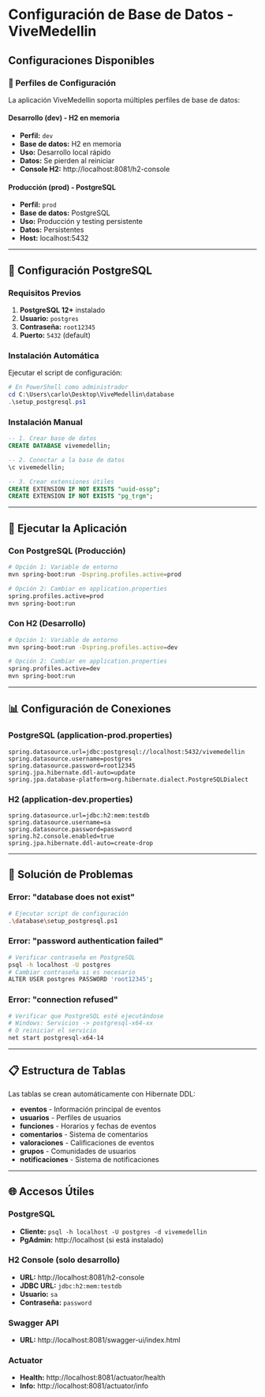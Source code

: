 # Configuración de Base de Datos - ViveMedellin

## Configuraciones Disponibles

### 🔄 Perfiles de Configuración

La aplicación ViveMedellin soporta múltiples perfiles de base de datos:

#### **Desarrollo (dev)** - H2 en memoria
- **Perfil:** `dev`
- **Base de datos:** H2 en memoria
- **Uso:** Desarrollo local rápido
- **Datos:** Se pierden al reiniciar
- **Console H2:** http://localhost:8081/h2-console

#### **Producción (prod)** - PostgreSQL
- **Perfil:** `prod`  
- **Base de datos:** PostgreSQL
- **Uso:** Producción y testing persistente
- **Datos:** Persistentes
- **Host:** localhost:5432

---

## 🐘 Configuración PostgreSQL

### Requisitos Previos
1. **PostgreSQL 12+** instalado
2. **Usuario:** `postgres`
3. **Contraseña:** `root12345`
4. **Puerto:** `5432` (default)

### Instalación Automática

Ejecutar el script de configuración:

```powershell
# En PowerShell como administrador
cd C:\Users\carlo\Desktop\ViveMedellin\database
.\setup_postgresql.ps1
```

### Instalación Manual

```sql
-- 1. Crear base de datos
CREATE DATABASE vivemedellin;

-- 2. Conectar a la base de datos
\c vivemedellin;

-- 3. Crear extensiones útiles
CREATE EXTENSION IF NOT EXISTS "uuid-ossp";
CREATE EXTENSION IF NOT EXISTS "pg_trgm";
```

---

## 🚀 Ejecutar la Aplicación

### Con PostgreSQL (Producción)
```bash
# Opción 1: Variable de entorno
mvn spring-boot:run -Dspring.profiles.active=prod

# Opción 2: Cambiar en application.properties
spring.profiles.active=prod
mvn spring-boot:run
```

### Con H2 (Desarrollo)
```bash
# Opción 1: Variable de entorno  
mvn spring-boot:run -Dspring.profiles.active=dev

# Opción 2: Cambiar en application.properties
spring.profiles.active=dev
mvn spring-boot:run
```

---

## 📊 Configuración de Conexiones

### PostgreSQL (application-prod.properties)
```properties
spring.datasource.url=jdbc:postgresql://localhost:5432/vivemedellin
spring.datasource.username=postgres
spring.datasource.password=root12345
spring.jpa.hibernate.ddl-auto=update
spring.jpa.database-platform=org.hibernate.dialect.PostgreSQLDialect
```

### H2 (application-dev.properties)
```properties
spring.datasource.url=jdbc:h2:mem:testdb
spring.datasource.username=sa
spring.datasource.password=password
spring.h2.console.enabled=true
spring.jpa.hibernate.ddl-auto=create-drop
```

---

## 🔧 Solución de Problemas

### Error: "database does not exist"
```bash
# Ejecutar script de configuración
.\database\setup_postgresql.ps1
```

### Error: "password authentication failed"
```bash
# Verificar contraseña en PostgreSQL
psql -h localhost -U postgres
# Cambiar contraseña si es necesario
ALTER USER postgres PASSWORD 'root12345';
```

### Error: "connection refused"
```bash
# Verificar que PostgreSQL esté ejecutándose
# Windows: Servicios -> postgresql-x64-xx
# O reiniciar el servicio
net start postgresql-x64-14
```

---

## 📋 Estructura de Tablas

Las tablas se crean automáticamente con Hibernate DDL:

- **eventos** - Información principal de eventos
- **usuarios** - Perfiles de usuarios
- **funciones** - Horarios y fechas de eventos  
- **comentarios** - Sistema de comentarios
- **valoraciones** - Calificaciones de eventos
- **grupos** - Comunidades de usuarios
- **notificaciones** - Sistema de notificaciones

---

## 🌐 Accesos Útiles

### PostgreSQL
- **Cliente:** `psql -h localhost -U postgres -d vivemedellin`
- **PgAdmin:** http://localhost (si está instalado)

### H2 Console (solo desarrollo)
- **URL:** http://localhost:8081/h2-console
- **JDBC URL:** `jdbc:h2:mem:testdb`
- **Usuario:** `sa`
- **Contraseña:** `password`

### Swagger API
- **URL:** http://localhost:8081/swagger-ui/index.html

### Actuator
- **Health:** http://localhost:8081/actuator/health
- **Info:** http://localhost:8081/actuator/info